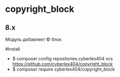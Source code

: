 # copyright_block
## 8.x
Модуль добавляет &copy; блок


#Install
 - $ composer config repositories.cyberlex404 vcs https://github.com/cyberlex404/copyright_block
 - $ composer require cyberlex404/copyright_block
